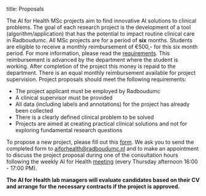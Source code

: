title: Proposals

The AI for Health MSc projects aim to find innovative AI solutions to clinical problems. The goal of each research project is the development of a tool (algorithm/application) that has the potential to impact routine clinical care in Radboudumc. All MSc projects are for a period of **six** months. Students are eligible to receive a monthly reimbursement of €500,- for this six month period. For more information, please read the [requirements](https://www.ai-for-health.nl/requirements/). This reimbursement is advanced by the department where the student is working. After completion of the project this money is repaid to the department. There is an equal monthly reimbursement available for project supervision. Project proposals should meet the following requirements:

- The project applicant must be employed by Radboudumc
- A clinical supervisor must be provided
- All data (including labels and annotations) for the project has already been collected
- There is a clearly defined clinical problem to be solved
- Projects are aimed at creating practical clinical solutions and not for exploring fundamental research questions

To propose a new project, please fill out this [form](https://drive.google.com/file/d/1qXZgWWkHQPRmLUq7ecfEKmnFq9oWVg7T/view?usp=sharing). We ask you to send the completed form to [aiforhealth@radboudumc.nl](mailto:aiforhealth@radboudumc.nl) and to make an appointment to discuss the project proposal during one of the consultation hours following the weekly AI for Health [meeting](https://www.ai-for-health.nl/meeting/) (every Thursday afternoon 16:00 - 17:00 PM).

**The AI for Health lab managers will evaluate candidates based on their CV and arrange for the necessary contracts if the project is approved.**
